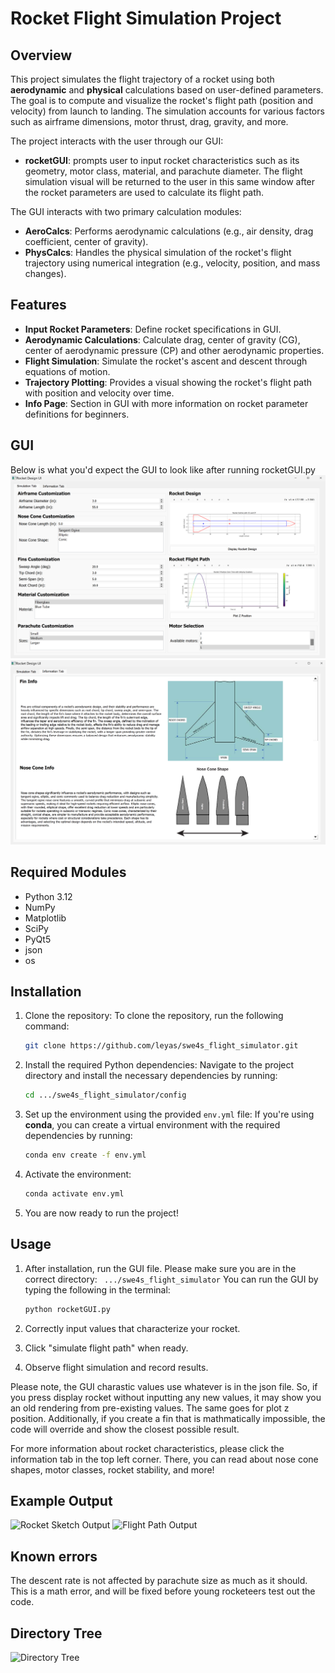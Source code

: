 # Rocket Flight Simulation Project

## Overview

This project simulates the flight trajectory of a rocket using both **aerodynamic** and **physical** calculations based on user-defined parameters. The goal is to compute and visualize the rocket's flight path (position and velocity) from launch to landing. The simulation accounts for various factors such as airframe dimensions, motor thrust, drag, gravity, and more.

The project interacts with the user through our GUI:
- **rocketGUI**: prompts user to input rocket characteristics such as its geometry, motor class, material, and parachute diameter. The flight simulation visual will be returned to the user in this same window after the rocket parameters are used to calculate its flight path.

The GUI interacts with two primary calculation modules:
- **AeroCalcs**: Performs aerodynamic calculations (e.g., air density, drag coefficient, center of gravity).
- **PhysCalcs**: Handles the physical simulation of the rocket's flight trajectory using numerical integration (e.g., velocity, position, and mass changes).

## Features

- **Input Rocket Parameters**: Define rocket specifications in GUI.
- **Aerodynamic Calculations**: Calculate drag, center of gravity (CG), center of aerodynamic pressure (CP) and other aerodynamic properties.
- **Flight Simulation**: Simulate the rocket's ascent and descent through equations of motion.
- **Trajectory Plotting**: Provides a visual showing the rocket's flight path with position and velocity over time.
- **Info Page**: Section in GUI with more information on rocket parameter definitions for beginners.

## GUI
Below is what you'd expect the GUI to look like after running rocketGUI.py
![Simulation Tab of GUI](gui_simulation.png)
![Information Tab of GUI](gui_infotab.png)

## Required Modules
- Python 3.12
- NumPy
- Matplotlib
- SciPy
- PyQt5
- json
- os

## Installation

1. Clone the repository: To clone the repository, run the following command:
   ```bash
   git clone https://github.com/leyas/swe4s_flight_simulator.git
2. Install the required Python dependencies: Navigate to the project directory and install the necessary dependencies by running:

    ```bash
    cd .../swe4s_flight_simulator/config

3. Set up the environment using the provided `env.yml` file:
    If you're using **conda**, you can create a virtual environment with the required dependencies by running:
    ```bash
    conda env create -f env.yml
    ```

4. Activate the environment:
    ```bash
    conda activate env.yml
    ```

5. You are now ready to run the project!

## Usage

1. After installation, run the GUI file. Please make sure you are in the correct directory: ` .../swe4s_flight_simulator` You can run the GUI by typing the following in the terminal:
    ```bash
    python rocketGUI.py
    ```

2. Correctly input values that characterize your rocket. 

3. Click "simulate flight path" when ready.

4. Observe flight simulation and record results. 

Please note, the GUI charastic values use whatever is in the json file. So, if you press display rocket without inputting any new values, it may show you an old rendering from pre-existing values. The same goes for plot z position. Additionally, if you create a fin that is mathmatically impossible, the code will override and show the closest possible result.

For more information about rocket characteristics, please click the information tab in the top left corner. There, you can read about nose cone shapes, motor classes, rocket stability, and more!

## Example Output
![Rocket Sketch Output](rocketoutlinescreenshot.png)
![Flight Path Output](rocketflightpath.png)

## Known errors
The descent rate is not affected by parachute size as much as it should. This is a math error, and will be fixed before young rocketeers test out the code.

## Directory Tree
![Directory Tree](directory_tree.png)